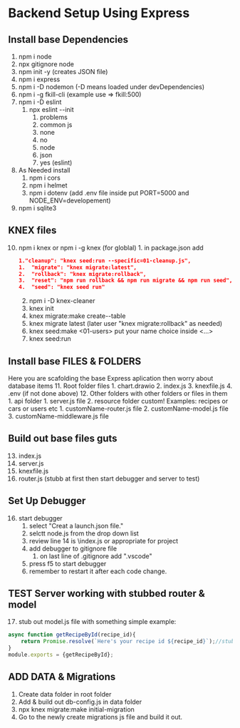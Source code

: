 # Backend Setup Using Express

## Install base Dependencies 
1. npm i node
2. npx gitignore node
3. npm init -y (creates JSON file)
4. npm i express
5. npm i -D nodemon (-D means loaded under devDependencies)
6. npm i -g fkill-cli (example use => fkill:500)
7. npm i -D eslint
   1. npx eslint --init
      1. problems
      2. common js
      3. none
      4. no
      5. node
      6. json
      7. yes (eslint)
8. As Needed install
   1. npm i cors
   2. npm i helmet
   3. npm i dotenv (add .env file inside put PORT=5000 and NODE_ENV=developement)
9. npm i sqlite3

## KNEX files
10.  npm i knex or npm i -g knex (for globlal)
    1.  in package.json add  
        ```json
        1."cleanup": "knex seed:run --specific=01-cleanup.js",
        1.  "migrate": "knex migrate:latest",
        2.  "rollback": "knex migrate:rollback",
        3.  "reset": "npm run rollback && npm run migrate && npm run seed",
        4.  "seed": "knex seed run"
        ```
     2.  npm i -D knex-cleaner
     3.  knex init
     4.  knex migrate:make create-<name>-table
     5.  knex migrate latest (later user "knex migrate:rollback" as needed)
     6.  knex seed:make <01-users> put your name choice inside <...>
     7.  knex seed:run

## Install base FILES & FOLDERS
Here you are scafolding the base Express aplication then worry about database items
11. Root folder files
    1.  chart.drawio
    2.  index.js
    3.  knexfile.js
    4.  .env (if not done above)
12. Other folders with other folders or files in them 
    1.  api folder
        1.  server.js file
        2.  resource folder custom! Examples: recipes or cars or users etc
            1.  customName-router.js file
            2.  customName-model.js file
            3.  customName-middleware.js file

## Build out base files guts
13. index.js
14. server.js
15. knexfile.js
16. router.js (stubb at first then start debugger and server to test)

## Set Up Debugger
16. start debugger
    1.  select "Creat a launch.json file."
    2.  selctt node.js from the drop down list
    3.  review line 14 is \\index.js or appropriate for project
    4.  add debugger to gitignore file
        1.  on last line of .gitignore add ".vscode"
    5.  press f5 to start debugger
    6.  remember to restart it after each code change. 

## TEST Server working with stubbed router & model
17. stub out model.js file with something simple example:
```javascript
async function getRecipeById(recipe_id){
    return Promise.resolve(`Here's your recipe id ${recipe_id}`);//stubb
}
module.exports = {getRecipeById};
```
## ADD DATA & Migrations
1. Create data folder in root folder
2. Add & build out db-config.js in data folder
3. npx knex migrate:make initial-migration
4. Go to the newly create migrations js file and build it out. 
